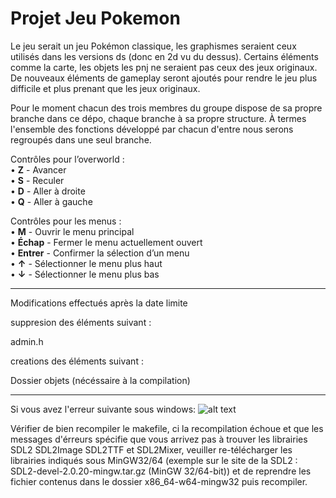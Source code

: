 # Projet Jeu Pokemon

Le jeu serait un jeu Pokémon classique, les graphismes seraient ceux utilisés dans les versions ds (donc en 2d vu du dessus). 
Certains éléments comme la carte, les objets les pnj ne seraient pas ceux des jeux originaux. 
De nouveaux éléments de gameplay seront ajoutés pour rendre le jeu plus difficile et plus prenant que les jeux originaux.

Pour le moment chacun des trois membres du groupe dispose de sa propre branche dans ce dépo, chaque branche à sa propre structure.
À termes l'ensemble des fonctions développé par chacun d'entre nous serons regroupés dans une seul branche.

Contrôles pour l’overworld :<br/>
• **Z** - Avancer<br/>
• **S** - Reculer<br/>
• **D** - Aller à droite<br/>
• **Q** - Aller à gauche<br/>


Contrôles pour les menus :<br/>
• **M** - Ouvrir le menu principal<br/>
• **Échap** - Fermer le menu actuellement ouvert<br/>
• **Entrer** - Confirmer la sélection d’un menu<br/>
• **↑** - Sélectionner le menu plus haut<br/>
• **↓** - Sélectionner le menu plus bas<br/>

---

Modifications effectués après la date limite


suppresion des éléments suivant :

admin.h

creations des éléments suivant :

Dossier objets (nécéssaire à la compilation)

---
Si vous avez l'erreur suivante sous windows: 
![alt text](https://cdn.discordapp.com/attachments/885897962591510579/961254122038915082/unknown.png)

Vérifier de bien recompiler le makefile, ci la recompilation échoue et que les messages d'érreurs spécifie que vous arrivez pas à trouver les librairies SDL2 SDL2Image SDL2TTF et SDL2Mixer, veuiller re-télécharger les librairies indiqués sous MinGW32/64 (exemple sur le site de la SDL2 : SDL2-devel-2.0.20-mingw.tar.gz (MinGW 32/64-bit)) et de reprendre les fichier contenus dans le dossier x86_64-w64-mingw32 puis recompiler.
